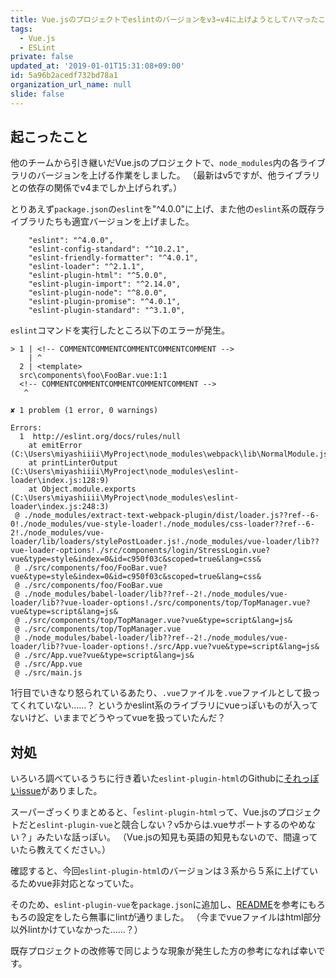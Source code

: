 ```yaml
---
title: Vue.jsのプロジェクトでeslintのバージョンをv3→v4に上げようとしてハマったこと
tags:
  - Vue.js
  - ESLint
private: false
updated_at: '2019-01-01T15:31:08+09:00'
id: 5a96b2acedf732bd78a1
organization_url_name: null
slide: false
---
```

## 起こったこと

他のチームから引き継いだVue.jsのプロジェクトで、`node_modules`内の各ライブラリのバージョンを上げる作業をしました。
（最新はv5ですが、他ライブラリとの依存の関係でv4までしか上げられず。）

とりあえず`package.json`の`eslint`を"^4.0.0"に上げ、また他の`eslint`系の既存ライブラリたちも適宜バージョンを上げました。


```json:package.json（devDependencies内、eslint関連のライブラリのみ抜粋）
    "eslint": "^4.0.0",
    "eslint-config-standard": "^10.2.1",
    "eslint-friendly-formatter": "^4.0.1",
    "eslint-loader": "^2.1.1",
    "eslint-plugin-html": "^5.0.0",
    "eslint-plugin-import": "^2.14.0",
    "eslint-plugin-node": "^8.0.0",
    "eslint-plugin-promise": "^4.0.1",
    "eslint-plugin-standard": "^3.1.0",
```

`eslint`コマンドを実行したところ以下のエラーが発生。

```
> 1 | <!-- COMMENTCOMMENTCOMMENTCOMMENTCOMMENT -->
    | ^
  2 | <template>
  src\components\foo\FooBar.vue:1:1
  <!-- COMMENTCOMMENTCOMMENTCOMMENTCOMMENT -->
   ^

✘ 1 problem (1 error, 0 warnings)

Errors:
  1  http://eslint.org/docs/rules/null
    at emitError (C:\Users\miyashiiii\MyProject\node_modules\webpack\lib\NormalModule.js:123:22)
    at printLinterOutput (C:\Users\miyashiiii\MyProject\node_modules\eslint-loader\index.js:128:9)
    at Object.module.exports (C:\Users\miyashiiii\MyProject\node_modules\eslint-loader\index.js:248:3)
 @ ./node_modules/extract-text-webpack-plugin/dist/loader.js??ref--6-0!./node_modules/vue-style-loader!./node_modules/css-loader??ref--6-2!./node_modules/vue-loader/lib/loaders/stylePostLoader.js!./node_modules/vue-loader/lib??vue-loader-options!./src/components/login/StressLogin.vue?vue&type=style&index=0&id=c950f03c&scoped=true&lang=css&
 @ ./src/components/foo/FooBar.vue?vue&type=style&index=0&id=c950f03c&scoped=true&lang=css&
 @ ./src/components/foo/FooBar.vue
 @ ./node_modules/babel-loader/lib??ref--2!./node_modules/vue-loader/lib??vue-loader-options!./src/components/top/TopManager.vue?vue&type=script&lang=js&
 @ ./src/components/top/TopManager.vue?vue&type=script&lang=js&
 @ ./src/components/top/TopManager.vue
 @ ./node_modules/babel-loader/lib??ref--2!./node_modules/vue-loader/lib??vue-loader-options!./src/App.vue?vue&type=script&lang=js&
 @ ./src/App.vue?vue&type=script&lang=js&
 @ ./src/App.vue
 @ ./src/main.js
```

1行目でいきなり怒られているあたり、`.vue`ファイルを`.vue`ファイルとして扱ってくれていない……？
というかeslint系のライブラリにvueっぽいものが入ってないけど、いままでどうやってvueを扱っていたんだ？

## 対処

いろいろ調べているうちに行き着いた`eslint-plugin-html`のGithubに[それっぽいissue](https://github.com/BenoitZugmeyer/eslint-plugin-html/issues/103)がありました。

スーパーざっくりまとめると、「`eslint-plugin-html`って、Vue.jsのプロジェクトだと`eslint-plugin-vue`と競合しない？v5からは.vueサポートするのやめない？」みたいな話っぽい。
（Vue.jsの知見も英語の知見もないので、間違っていたら教えてください。）

確認すると、今回`eslint-plugin-html`のバージョンは３系から５系に上げているためvue非対応となっていた。

そのため、`eslint-plugin-vue`を`package.json`に追加し、[README](https://www.npmjs.com/package/eslint-plugin-vue)を参考にもろもろの設定をしたら無事にlintが通りました。
（今までvueファイルはhtml部分以外lintかけていなかった……？）

既存プロジェクトの改修等で同じような現象が発生した方の参考になれば幸いです。
